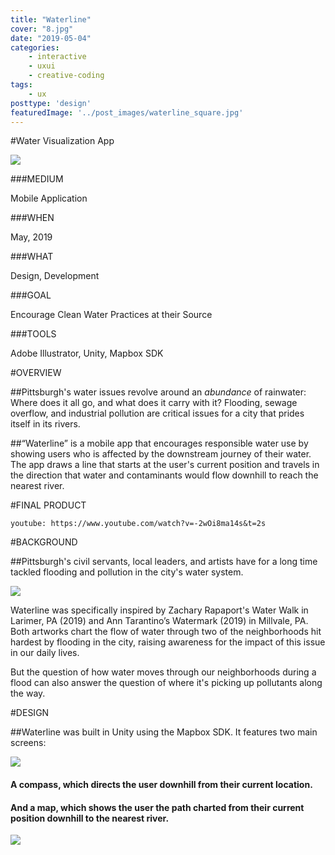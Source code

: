 ```yaml
---
title: "Waterline"
cover: "8.jpg"
date: "2019-05-04"
categories:
    - interactive
    - uxui
    - creative-coding
tags:
    - ux
posttype: 'design'
featuredImage: '../post_images/waterline_square.jpg'
---
```


#Water Visualization App

<cover-img>

<img src="../post_images/waterline/waterline_iphone_mockup.jpg">

</cover-img>

<design-meta>

###MEDIUM

Mobile Application

###WHEN

May, 2019

###WHAT

Design, Development

###GOAL

Encourage Clean Water Practices at their Source

###TOOLS

Adobe Illustrator, Unity, Mapbox SDK

</design-meta>

<grid-container>

#OVERVIEW

##Pittsburgh's water issues revolve around an *abundance* of rainwater: Where does it all go, and what does it carry with it? Flooding, sewage overflow, and industrial pollution are critical issues for a city that prides itself in its rivers.

##“Waterline” is a mobile app that encourages responsible water use by showing users who is affected by the downstream journey of their water. The app draws a line that starts at the user's current position and travels in the direction that water and contaminants would flow downhill to reach the nearest river.

#FINAL PRODUCT

`youtube: https://www.youtube.com/watch?v=-2wOi8ma14s&t=2s`

#BACKGROUND

##Pittsburgh's civil servants, local leaders, and artists have for a long time tackled flooding and pollution in the city's water system. 

<img src="../post_images/waterline/watermark_girl_on_bike.jpeg">

Waterline was specifically inspired by Zachary Rapaport's Water Walk in Larimer, PA (2019) and Ann Tarantino’s Watermark (2019) in Millvale, PA. Both artworks chart the flow of water through two of the neighborhoods hit hardest by flooding in the city, raising awareness for the impact of this issue in our daily lives.

But the question of how water moves through our neighborhoods during a flood can also answer the question of where it's picking up pollutants along the way.

#DESIGN

##Waterline was built in Unity using the Mapbox SDK. It features two main screens:

<img-pair>

<img src="../post_images/waterline/waterline_sample2.png">

<h4>

A compass, which directs the user downhill from their current location.

</h4>

</img-pair>

<text-pair>

<h4>

And a map, which shows the user the path charted from their current position downhill to the nearest river.

</h4>

<img src="../post_images/waterline/waterline_sample3.png">

</text-pair>



</grid-container>